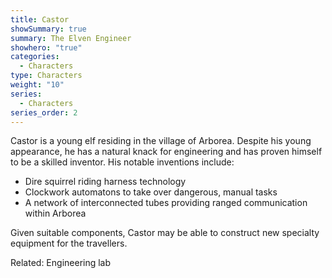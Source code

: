 ```yaml
---
title: Castor
showSummary: true
summary: The Elven Engineer
showhero: "true"
categories:
  - Characters
type: Characters
weight: "10"
series:
  - Characters
series_order: 2
---
```


Castor is a young elf residing in the village of Arborea. Despite his young appearance, he has a natural knack for engineering and has proven himself to be a skilled inventor. His notable inventions include:

- Dire squirrel riding harness technology
- Clockwork automatons to take over dangerous, manual tasks 
- A network of interconnected tubes providing ranged communication within Arborea

Given suitable components, Castor may be able to construct new specialty equipment for the travellers. 

Related: Engineering lab
